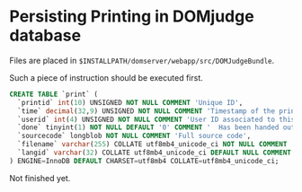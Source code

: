 # Persisting Printing in DOMjudge database

Files are placed in `$INSTALLPATH/domserver/webapp/src/DOMJudgeBundle`.

Such a piece of instruction should be executed first.

```sql
CREATE TABLE `print` (
  `printid` int(10) UNSIGNED NOT NULL COMMENT 'Unique ID',
  `time` decimal(32,9) UNSIGNED NOT NULL COMMENT 'Timestamp of the print request',
  `userid` int(4) UNSIGNED NOT NULL COMMENT 'User ID associated to this entry',
  `done` tinyint(1) NOT NULL DEFAULT '0' COMMENT ' 	Has been handed out yet?',
  `sourcecode` longblob NOT NULL COMMENT 'Full source code',
  `filename` varchar(255) COLLATE utf8mb4_unicode_ci NOT NULL COMMENT ' 	Filename as submitted',
  `langid` varchar(32) COLLATE utf8mb4_unicode_ci DEFAULT NULL COMMENT 'Language definition'
) ENGINE=InnoDB DEFAULT CHARSET=utf8mb4 COLLATE=utf8mb4_unicode_ci;
```

Not finished yet.
